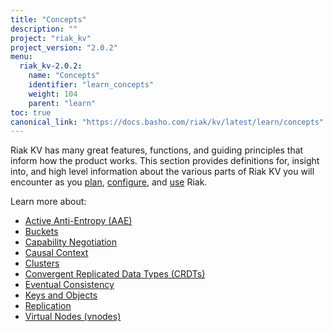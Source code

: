 ```yaml
---
title: "Concepts"
description: ""
project: "riak_kv"
project_version: "2.0.2"
menu:
  riak_kv-2.0.2:
    name: "Concepts"
    identifier: "learn_concepts"
    weight: 104
    parent: "learn"
toc: true
canonical_link: "https://docs.basho.com/riak/kv/latest/learn/concepts"
---
```


[concept aae]: /riak/kv/2.0.2/concepts/active-anti-entropy
[concept buckets]: /riak/kv/2.0.2/concepts/buckets
[concept cap neg]: /riak/kv/2.0.2/concepts/capability-negotiation
[concept causal context]: /riak/kv/2.0.2/concepts/causal-context
[concept clusters]: /riak/kv/2.0.2/concepts/clusters
[concept crdts]: /riak/kv/2.0.2/concepts/crdts
[concept eventual consistency]: /riak/kv/2.0.2/concepts/eventual-consistency
[concept keys objects]: /riak/kv/2.0.2/concepts/keys-and-objects
[concept replication]: /riak/kv/2.0.2/concepts/replication
[concept strong consistency]: /riak/kv/2.0.2/concepts/strong-consistency
[concept vnodes]: /riak/kv/2.0.2/concepts/vnodes
[config index]: /riak/kv/2.0.2/configuring
[plan index]: /riak/kv/2.0.2/setup/planning
[use index]: /riak/kv/2.0.2/using/


Riak KV has many great features, functions, and guiding principles that inform how the product works. This section provides definitions for, insight into, and high level information about the various parts of Riak KV you will encounter as you [plan][plan index], [configure][config index], and [use][use index] Riak.  

Learn more about:

* [Active Anti-Entropy (AAE)][concept aae]
* [Buckets][concept buckets]
* [Capability Negotiation][concept cap neg]
* [Causal Context][concept causal context]
* [Clusters][concept clusters]
* [Convergent Replicated Data Types (CRDTs)][concept crdts]
* [Eventual Consistency][concept eventual consistency]
* [Keys and Objects][concept keys objects]
* [Replication][concept replication]
* [Virtual Nodes (vnodes)][concept vnodes]
